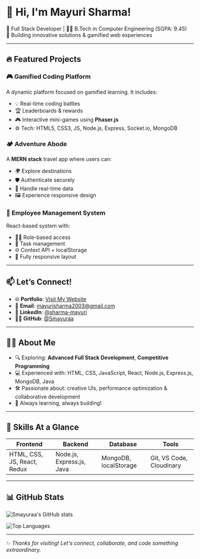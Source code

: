# 👋 Hi, I'm Mayuri Sharma!

🚀 Full Stack Developer | 👩‍🎓 B.Tech in Computer Engineering (SGPA: 9.45)  
🎯 Building innovative solutions & gamified web experiences

---

## 🔥 Featured Projects

### 🎮 Gamified Coding Platform  
A dynamic platform focused on gamified learning. It includes:  
- 💡 Real-time coding battles  
- 🏆 Leaderboards & rewards  
- 🎮 Interactive mini-games using **Phaser.js**  
- ⚙️ Tech: HTML5, CSS3, JS, Node.js, Express, Socket.io, MongoDB

### 🏕️ Adventure Abode  
A **MERN stack** travel app where users can:  
- 🌍 Explore destinations  
- 🛡️ Authenticate securely  
- 📡 Handle real-time data  
- 🖼️ Experience responsive design

### 💼 Employee Management System  
React-based system with:  
- 👩‍💼 Role-based access  
- 📁 Task management  
- 🌐 Context API + localStorage  
- 📱 Fully responsive layout

---

## 📫 Let’s Connect!

- 🌐 **Portfolio**: [Visit My Website](https://portfolio-mern-stack-iakh.vercel.app/)
- 💌 **Email**: [mayurisharma2003@gmail.com](mailto:mayurisharma2003@gmail.com)
- 💼 **LinkedIn**: [@sharma-mayuri](https://www.linkedin.com/in/sharma-mayuri)
- 🧑‍💻 **GitHub**: [@Smayuraa](https://github.com/Smayuraa)

---

## 👩‍💻 About Me
- 🔍 Exploring: **Advanced Full Stack Development**, **Competitive Programming**
- 💻 Experienced with: HTML, CSS, JavaScript, React, Node.js, Express.js, MongoDB, Java
- 🛠️ Passionate about: creative UIs, performance optimization & collaborative development
- 🧠 Always learning, always building!

---

## 🧠 Skills At a Glance

| Frontend | Backend | Database | Tools |
|----------|---------|----------|-------|
| HTML, CSS, JS, React, Redux | Node.js, Express.js, Java | MongoDB, localStorage | Git, VS Code, Cloudinary |

---

## 📊 GitHub Stats

![Smayuraa's GitHub stats](https://github-readme-stats.vercel.app/api?username=Smayuraa&show_icons=true&theme=radical)

![Top Languages](https://github-readme-stats.vercel.app/api/top-langs/?username=Smayuraa&layout=compact&theme=radical)

---

✨ _Thanks for visiting! Let's connect, collaborate, and code something extraordinary._  
